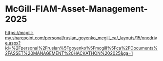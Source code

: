 # McGill-FIAM-Asset-Management-2025

https://mcgill-my.sharepoint.com/personal/ruslan_goyenko_mcgill_ca/_layouts/15/onedrive.aspx?id=%2Fpersonal%2Fruslan%5Fgoyenko%5Fmcgill%5Fca%2FDocuments%2FASSET%20MANAGEMENT%20HACKATHON%202025&ga=1